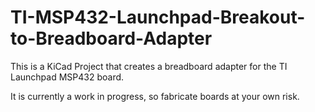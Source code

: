 # TI-MSP432-Launchpad-Breakout-to-Breadboard-Adapter
This is a KiCad Project that creates a breadboard adapter for the TI Launchpad MSP432 board.

It is currently a work in progress, so fabricate boards at your own risk.
